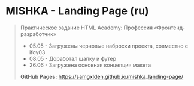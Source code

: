 # MISHKA - Landing Page (ru)

> Практическое задание HTML Academy: Профессия «Фронтенд-разработчик»
>
> - 05.05 - Загружены черновые наброски проекта, совместно с ifoy03
> - 08.05 - Доработал шапку и футер
> - 26.06 - Загружена основная концепция макета
>
> **GitHub Pages:** https://samgxlden.github.io/mishka_landing-page/
